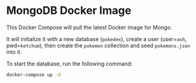 # MongoDB Docker Image

This Docker Compose will pull the latest Docker image for Mongo.

It will initialize it with a new database (`pokedex`), 
create a user (user=`ash`, pwd=`ketchum`), 
then create the `pokemon` collection and seed `pokemons.json` into it.

To start the database, run the following command:

```bash
docker-compose up -d
```
